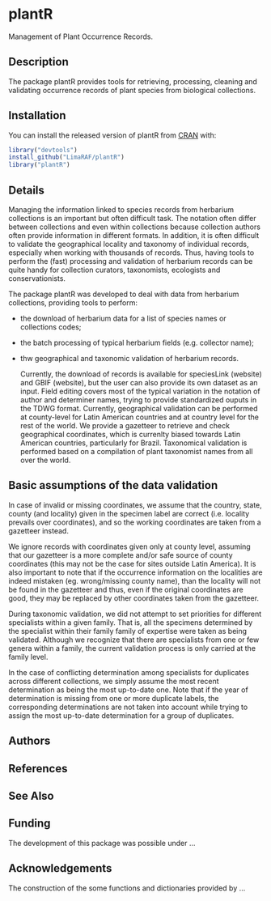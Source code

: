 
<!-- README.md is generated from README.Rmd. Please edit that file -->

# plantR

Management of Plant Occurrence Records.

## Description

The package plantR provides tools for retrieving, processing, cleaning
and validating occurrence records of plant species from biological
collections.

## Installation

You can install the released version of plantR from
[CRAN](https://CRAN.R-project.org) with:

``` r
library("devtools")
install_github("LimaRAF/plantR")
library("plantR")
```

## Details

Managing the information linked to species records from herbarium
collections is an important but often difficult task. The notation often
differ between collections and even within collections because
collection authors often provide information in different formats. In
addition, it is often difficult to validate the geographical locality
and taxonomy of individual records, especially when working with
thousands of records. Thus, having tools to perform the (fast)
processing and validation of herbarium records can be quite handy for
collection curators, taxonomists, ecologists and conservationists.

The package plantR was developed to deal with data from herbarium
collections, providing tools to perform:

  - the download of herbarium data for a list of species names or
    collections codes;

  - the batch processing of typical herbarium fields (e.g. collector
    name);

  - thw geographical and taxonomic validation of herbarium records.
    
    Currently, the download of records is available for speciesLink
    (website) and GBIF (website), but the user can also provide its own
    dataset as an input. Field editing covers most of the typical
    variation in the notation of author and determiner names, trying to
    provide standardized ouputs in the TDWG format. Currently,
    geographical validation can be performed at county-level for Latin
    American countries and at country level for the rest of the world.
    We provide a gazetteer to retrieve and check geographical
    coordinates, which is currenlty biased towards Latin American
    countries, particularly for Brazil. Taxonomical validation is
    performed based on a compilation of plant taxonomist names from all
    over the world.

## Basic assumptions of the data validation

In case of invalid or missing coordinates, we assume that the country,
state, county (and locality) given in the specimen label are correct
(i.e. locality prevails over coordinates), and so the working
coordinates are taken from a gazetteer instead.

We ignore records with coordinates given only at county level, assuming
that our gazetteer is a more complete and/or safe source of county
coordinates (this may not be the case for sites outside Latin America).
It is also important to note that if the occurrence information on the
localities are indeed mistaken (eg. wrong/missing county name), than the
locality will not be found in the gazetteer and thus, even if the
original coordinates are good, they may be replaced by other coordinates
taken from the gazetteer.

During taxonomic validation, we did not attempt to set priorities for
different specialists within a given family. That is, all the specimens
determined by the specialist within their family family of expertise
were taken as being validated. Although we recognize that there are
specialists from one or few genera within a family, the current
validation process is only carried at the family level.

In the case of conflicting determination among specialists for
duplicates across different collections, we simply assume the most
recent determination as being the most up-to-date one. Note that if the
year of determination is missing from one or more duplicate labels, the
corresponding determinations are not taken into account while trying to
assign the most up-to-date determination for a group of duplicates.

## Authors

## References

## See Also

## Funding

The development of this package was possible under …

## Acknowledgements

The construction of the some functions and dictionaries provided by …
